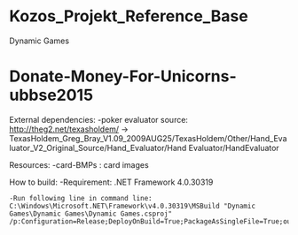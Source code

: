 # Kozos_Projekt_Reference_Base
Dynamic Games
# Donate-Money-For-Unicorns-ubbse2015

External dependencies:
  -poker evaluator source: http://theg2.net/texasholdem/ -> TexasHoldem_Greg_Bray_V1.09_2009AUG25/TexasHoldem/Other/Hand_Evaluator_V2_Original_Source/Hand_Evaluator/Hand Evaluator/HandEvaluator
  
Resources:
  -card-BMPs : card images
  
How to build:
	-Requirement: .NET Framework 4.0.30319
	
	-Run following line in command line:
    C:\Windows\Microsoft.NET\Framework\v4.0.30319\MSBuild "Dynamic Games\Dynamic Games\Dynamic Games.csproj" /p:Configuration=Release;DeployOnBuild=True;PackageAsSingleFile=True;outdir="..\..\bin\
